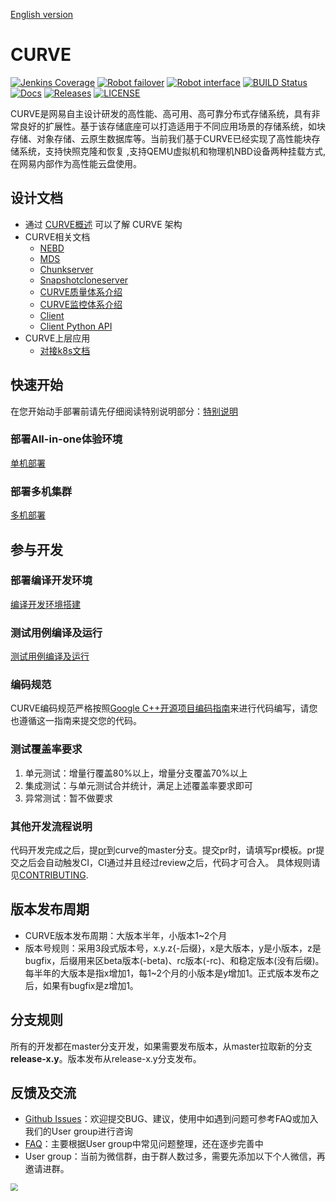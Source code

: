 [English version](README_en.md)

# CURVE

[![Jenkins Coverage](https://img.shields.io/jenkins/coverage/cobertura?jobUrl=http%3A%2F%2F59.111.93.165%3A8080%2Fjob%2Fcurve_untest_job%2F)](http://59.111.93.165:8080/job/curve_untest_job/HTML_20Report/)
[![Robot failover](https://img.shields.io/jenkins/build?jobUrl=http%3A%2F%2F59.111.93.165%3A8080%2Fjob%2Fcurve_failover_testjob%2F&label=failover)](http://59.111.93.165:8080/job/curve_failover_testjob/)
[![Robot interface](https://img.shields.io/jenkins/tests?jobUrl=http%3A%2F%2F59.111.93.165%3A8080%2Fjob%2Fcurve_robot_job%2F)](http://59.111.93.165:8080/job/curve_robot_job/)
[![BUILD Status](https://img.shields.io/jenkins/build?jobUrl=http%3A%2F%2F59.111.93.165%3A8080%2Fjob%2Fopencurve_multijob%2F)](http://59.111.93.165:8080/job/opencurve_multijob/lastBuild)
[![Docs](https://img.shields.io/badge/docs-latest-green.svg)](https://github.com/opencurve/curve/tree/master/docs)
[![Releases](https://img.shields.io/github/v/release/opencurve/curve?include_prereleases)](https://github.com/opencurve/curve/releases)
[![LICENSE](https://img.shields.io/badge/licence-Apache--2.0%2FGPL-blue)](https://github.com/opencurve/curve/blob/master/LICENSE)


CURVE是网易自主设计研发的高性能、高可用、高可靠分布式存储系统，具有非常良好的扩展性。基于该存储底座可以打造适用于不同应用场景的存储系统，如块存储、对象存储、云原生数据库等。当前我们基于CURVE已经实现了高性能块存储系统，支持快照克隆和恢复 ,支持QEMU虚拟机和物理机NBD设备两种挂载方式, 在网易内部作为高性能云盘使用。

## 设计文档

- 通过 [CURVE概述](https://opencurve.github.io/) 可以了解 CURVE 架构
- CURVE相关文档
  - [NEBD](docs/cn/nebd.md)
  - [MDS](docs/cn/mds.md)
  - [Chunkserver](docs/cn/chunkserver_design.md)
  - [Snapshotcloneserver](docs/cn/snapshotcloneserver.md)
  - [CURVE质量体系介绍](docs/cn/quality.md)
  - [CURVE监控体系介绍](docs/cn/monitor.md)
  - [Client](docs/cn/curve-client.md)
  - [Client Python API](docs/cn/curve-client-python-api.md)
- CURVE上层应用
  - [对接k8s文档](docs/cn/k8s_csi_interface.md)

## 快速开始

在您开始动手部署前请先仔细阅读特别说明部分：[特别说明](docs/cn/deploy.md#%E7%89%B9%E5%88%AB%E8%AF%B4%E6%98%8E)

### 部署All-in-one体验环境

[单机部署](docs/cn/deploy.md#%E5%8D%95%E6%9C%BA%E9%83%A8%E7%BD%B2)

### 部署多机集群

[多机部署](docs/cn/deploy.md#%E5%A4%9A%E6%9C%BA%E9%83%A8%E7%BD%B2)


## 参与开发


### 部署编译开发环境

[编译开发环境搭建](docs/cn/build_and_run.md)

### 测试用例编译及运行
[测试用例编译及运行](docs/cn/build_and_run.md#%E6%B5%8B%E8%AF%95%E7%94%A8%E4%BE%8B%E7%BC%96%E8%AF%91%E5%8F%8A%E6%89%A7%E8%A1%8C)

### 编码规范
CURVE编码规范严格按照[Google C++开源项目编码指南](https://zh-google-styleguide.readthedocs.io/en/latest/google-cpp-styleguide/contents/)来进行代码编写，请您也遵循这一指南来提交您的代码。

### 测试覆盖率要求
1. 单元测试：增量行覆盖80%以上，增量分支覆盖70%以上
2. 集成测试：与单元测试合并统计，满足上述覆盖率要求即可
3. 异常测试：暂不做要求

### 其他开发流程说明
代码开发完成之后，提[pr](https://github.com/opencurve/curve/compare)到curve的master分支。提交pr时，请填写pr模板。pr提交之后会自动触发CI，CI通过并且经过review之后，代码才可合入。
具体规则请见[CONTRIBUTING](https://github.com/opencurve/curve/blob/master/CONTRIBUTING.md).

## 版本发布周期
- CURVE版本发布周期：大版本半年，小版本1~2个月
- 版本号规则：采用3段式版本号，x.y.z{-后缀}，x是大版本，y是小版本，z是bugfix，后缀用来区beta版本(-beta)、rc版本(-rc)、和稳定版本(没有后缀)。每半年的大版本是指x增加1，每1~2个月的小版本是y增加1。正式版本发布之后，如果有bugfix是z增加1。

## 分支规则
所有的开发都在master分支开发，如果需要发布版本，从master拉取新的分支**release-x.y**。版本发布从release-x.y分支发布。

## 反馈及交流

- [Github Issues](https://github.com/openCURVE/CURVE/issues)：欢迎提交BUG、建议，使用中如遇到问题可参考FAQ或加入我们的User group进行咨询
- [FAQ](https://github.com/openCURVE/CURVE/wiki/CURVE-FAQ)：主要根据User group中常见问题整理，还在逐步完善中
- User group：当前为微信群，由于群人数过多，需要先添加以下个人微信，再邀请进群。
<img src="https://raw.githubusercontent.com/opencurve/opencurve.github.io/master/image/curve-wechat.jpeg" style="zoom: 75%;" />